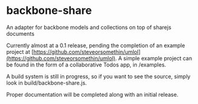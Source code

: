 backbone-share
=========

An adapter for backbone models and collections on top of sharejs documents

Currently almost at a 0.1 release, pending the completion of an example project at [https://github.com/steveorsomethin/umlol](https://github.com/steveorsomethin/umlol).
A simple example project can be found in the form of a collaborative Todos app, in /examples.

A build system is still in progress, so if you want to see the source, simply look in build/backbone-share.js.

Proper documentation will be completed along with an initial release.
